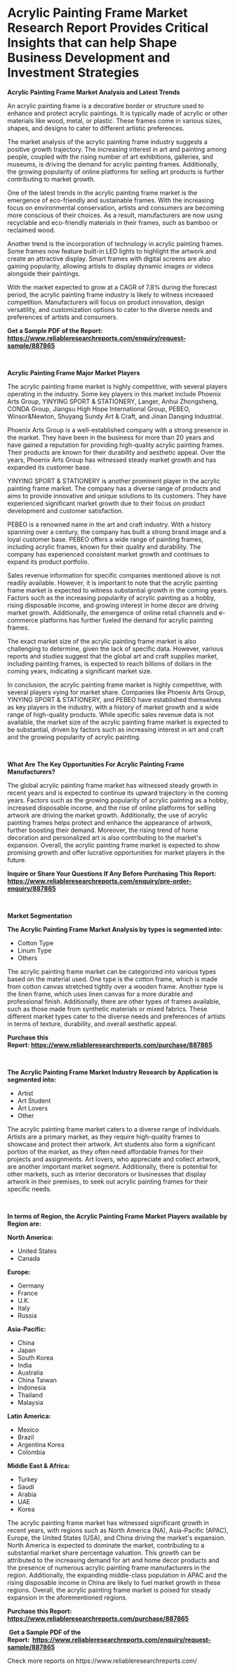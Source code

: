 <p><h1>Acrylic Painting Frame Market Research Report Provides Critical Insights that can help Shape Business Development and Investment Strategies</h1></p><p><strong>Acrylic Painting Frame Market Analysis and Latest Trends</strong></p>
<p><p>An acrylic painting frame is a decorative border or structure used to enhance and protect acrylic paintings. It is typically made of acrylic or other materials like wood, metal, or plastic. These frames come in various sizes, shapes, and designs to cater to different artistic preferences.</p><p>The market analysis of the acrylic painting frame industry suggests a positive growth trajectory. The increasing interest in art and painting among people, coupled with the rising number of art exhibitions, galleries, and museums, is driving the demand for acrylic painting frames. Additionally, the growing popularity of online platforms for selling art products is further contributing to market growth.</p><p>One of the latest trends in the acrylic painting frame market is the emergence of eco-friendly and sustainable frames. With the increasing focus on environmental conservation, artists and consumers are becoming more conscious of their choices. As a result, manufacturers are now using recyclable and eco-friendly materials in their frames, such as bamboo or reclaimed wood.</p><p>Another trend is the incorporation of technology in acrylic painting frames. Some frames now feature built-in LED lights to highlight the artwork and create an attractive display. Smart frames with digital screens are also gaining popularity, allowing artists to display dynamic images or videos alongside their paintings.</p><p>With the market expected to grow at a CAGR of 7.8% during the forecast period, the acrylic painting frame industry is likely to witness increased competition. Manufacturers will focus on product innovation, design versatility, and customization options to cater to the diverse needs and preferences of artists and consumers.</p></p>
<p><strong>Get a Sample PDF of the Report:&nbsp; <a href="https://www.reliableresearchreports.com/enquiry/request-sample/887865">https://www.reliableresearchreports.com/enquiry/request-sample/887865</a></strong></p>
<p>&nbsp;</p>
<p><strong>Acrylic Painting Frame Major Market Players</strong></p>
<p><p>The acrylic painting frame market is highly competitive, with several players operating in the industry. Some key players in this market include Phoenix Arts Group, YINYING SPORT & STATIONERY, Langer, Anhui Zhongsheng, CONDA Group, Jiangsu High Hope International Group, PEBEO, Winsor&Newton, Shuyang Sundy Art & Craft, and Jinan Danqing Industrial.</p><p>Phoenix Arts Group is a well-established company with a strong presence in the market. They have been in the business for more than 20 years and have gained a reputation for providing high-quality acrylic painting frames. Their products are known for their durability and aesthetic appeal. Over the years, Phoenix Arts Group has witnessed steady market growth and has expanded its customer base.</p><p>YINYING SPORT & STATIONERY is another prominent player in the acrylic painting frame market. The company has a diverse range of products and aims to provide innovative and unique solutions to its customers. They have experienced significant market growth due to their focus on product development and customer satisfaction.</p><p>PEBEO is a renowned name in the art and craft industry. With a history spanning over a century, the company has built a strong brand image and a loyal customer base. PEBEO offers a wide range of painting frames, including acrylic frames, known for their quality and durability. The company has experienced consistent market growth and continues to expand its product portfolio.</p><p>Sales revenue information for specific companies mentioned above is not readily available. However, it is important to note that the acrylic painting frame market is expected to witness substantial growth in the coming years. Factors such as the increasing popularity of acrylic painting as a hobby, rising disposable income, and growing interest in home decor are driving market growth. Additionally, the emergence of online retail channels and e-commerce platforms has further fueled the demand for acrylic painting frames.</p><p>The exact market size of the acrylic painting frame market is also challenging to determine, given the lack of specific data. However, various reports and studies suggest that the global art and craft supplies market, including painting frames, is expected to reach billions of dollars in the coming years, indicating a significant market size.</p><p>In conclusion, the acrylic painting frame market is highly competitive, with several players vying for market share. Companies like Phoenix Arts Group, YINYING SPORT & STATIONERY, and PEBEO have established themselves as key players in the industry, with a history of market growth and a wide range of high-quality products. While specific sales revenue data is not available, the market size of the acrylic painting frame market is expected to be substantial, driven by factors such as increasing interest in art and craft and the growing popularity of acrylic painting.</p></p>
<p>&nbsp;</p>
<p><strong>What Are The Key Opportunities For Acrylic Painting Frame Manufacturers?</strong></p>
<p><p>The global acrylic painting frame market has witnessed steady growth in recent years and is expected to continue its upward trajectory in the coming years. Factors such as the growing popularity of acrylic painting as a hobby, increased disposable income, and the rise of online platforms for selling artwork are driving the market growth. Additionally, the use of acrylic painting frames helps protect and enhance the appearance of artwork, further boosting their demand. Moreover, the rising trend of home decoration and personalized art is also contributing to the market's expansion. Overall, the acrylic painting frame market is expected to show promising growth and offer lucrative opportunities for market players in the future.</p></p>
<p><strong>Inquire or Share Your Questions If Any Before Purchasing This Report: <a href="https://www.reliableresearchreports.com/enquiry/pre-order-enquiry/887865">https://www.reliableresearchreports.com/enquiry/pre-order-enquiry/887865</a></strong></p>
<p>&nbsp;</p>
<p><strong>Market Segmentation</strong></p>
<p><strong>The Acrylic Painting Frame Market Analysis by types is segmented into:</strong></p>
<p><ul><li>Cotton Type</li><li>Linum Type</li><li>Others</li></ul></p>
<p><p>The acrylic painting frame market can be categorized into various types based on the material used. One type is the cotton frame, which is made from cotton canvas stretched tightly over a wooden frame. Another type is the linen frame, which uses linen canvas for a more durable and professional finish. Additionally, there are other types of frames available, such as those made from synthetic materials or mixed fabrics. These different market types cater to the diverse needs and preferences of artists in terms of texture, durability, and overall aesthetic appeal.</p></p>
<p><strong>Purchase this Report:&nbsp;<a href="https://www.reliableresearchreports.com/purchase/887865">https://www.reliableresearchreports.com/purchase/887865</a></strong></p>
<p>&nbsp;</p>
<p><strong>The Acrylic Painting Frame Market Industry Research by Application is segmented into:</strong></p>
<p><ul><li>Artist</li><li>Art Student</li><li>Art Lovers</li><li>Other</li></ul></p>
<p><p>The acrylic painting frame market caters to a diverse range of individuals. Artists are a primary market, as they require high-quality frames to showcase and protect their artwork. Art students also form a significant portion of the market, as they often need affordable frames for their projects and assignments. Art lovers, who appreciate and collect artwork, are another important market segment. Additionally, there is potential for other markets, such as interior decorators or businesses that display artwork in their premises, to seek out acrylic painting frames for their specific needs.</p></p>
<p>&nbsp;</p>
<p><strong>In terms of Region, the Acrylic Painting Frame Market Players available by Region are:</strong></p>
<p>
    <p> <strong> North America: </strong>
        <ul>
            <li>United States</li>
            <li>Canada</li>
        </ul>
        </p> 
    <p> <strong> Europe: </strong>
        <ul>
            <li>Germany</li>
            <li>France</li>
            <li>U.K.</li>
            <li>Italy</li>
            <li>Russia</li>
        </ul>
        </p> 
    <p> <strong> Asia-Pacific: </strong>
        <ul>
            <li>China</li>
            <li>Japan</li>
            <li>South Korea</li>
            <li>India</li>
            <li>Australia</li>
            <li>China Taiwan</li>
            <li>Indonesia</li>
            <li>Thailand</li>
            <li>Malaysia</li>
        </ul>
        </p> 
    <p> <strong> Latin America: </strong>
        <ul>
            <li>Mexico</li>
            <li>Brazil</li>
            <li>Argentina Korea</li>
            <li>Colombia</li>
        </ul>
        </p> 
    <p> <strong> Middle East & Africa: </strong>
        <ul>
            <li>Turkey</li>
            <li>Saudi</li>
            <li>Arabia</li>
            <li>UAE</li>
            <li>Korea</li>
        </ul>
    </p>
    </p>
<p><p>The acrylic painting frame market has witnessed significant growth in recent years, with regions such as North America (NA), Asia-Pacific (APAC), Europe, the United States (USA), and China driving the market's expansion. North America is expected to dominate the market, contributing to a substantial market share percentage valuation. This growth can be attributed to the increasing demand for art and home decor products and the presence of numerous acrylic painting frame manufacturers in the region. Additionally, the expanding middle-class population in APAC and the rising disposable income in China are likely to fuel market growth in these regions. Overall, the acrylic painting frame market is poised for steady expansion in the aforementioned regions.</p></p>
<p><strong>Purchase this Report: <a href="https://www.reliableresearchreports.com/purchase/887865">https://www.reliableresearchreports.com/purchase/887865</a></strong></p>
<p>&nbsp;<strong>Get a Sample PDF of the Report:&nbsp;&nbsp;<a href="https://www.reliableresearchreports.com/enquiry/request-sample/887865">https://www.reliableresearchreports.com/enquiry/request-sample/887865</a></strong></p>
<p><strong></strong></p>
<p>Check more reports on https://www.reliableresearchreports.com/</p>